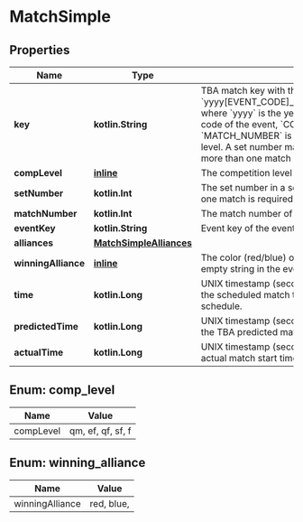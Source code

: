 
# MatchSimple

## Properties
Name | Type | Description | Notes
------------ | ------------- | ------------- | -------------
**key** | **kotlin.String** | TBA match key with the format &#x60;yyyy[EVENT_CODE]_[COMP_LEVEL]m[MATCH_NUMBER]&#x60;, where &#x60;yyyy&#x60; is the year, and &#x60;EVENT_CODE&#x60; is the event code of the event, &#x60;COMP_LEVEL&#x60; is (qm, ef, qf, sf, f), and &#x60;MATCH_NUMBER&#x60; is the match number in the competition level. A set number may append the competition level if more than one match in required per set. | 
**compLevel** | [**inline**](#CompLevelEnum) | The competition level the match was played at. | 
**setNumber** | **kotlin.Int** | The set number in a series of matches where more than one match is required in the match series. | 
**matchNumber** | **kotlin.Int** | The match number of the match in the competition level. | 
**eventKey** | **kotlin.String** | Event key of the event the match was played at. | 
**alliances** | [**MatchSimpleAlliances**](MatchSimpleAlliances.md) |  |  [optional]
**winningAlliance** | [**inline**](#WinningAllianceEnum) | The color (red/blue) of the winning alliance. Will contain an empty string in the event of no winner, or a tie. |  [optional]
**time** | **kotlin.Long** | UNIX timestamp (seconds since 1-Jan-1970 00:00:00) of the scheduled match time, as taken from the published schedule. |  [optional]
**predictedTime** | **kotlin.Long** | UNIX timestamp (seconds since 1-Jan-1970 00:00:00) of the TBA predicted match start time. |  [optional]
**actualTime** | **kotlin.Long** | UNIX timestamp (seconds since 1-Jan-1970 00:00:00) of actual match start time. |  [optional]


<a name="CompLevelEnum"></a>
## Enum: comp_level
Name | Value
---- | -----
compLevel | qm, ef, qf, sf, f


<a name="WinningAllianceEnum"></a>
## Enum: winning_alliance
Name | Value
---- | -----
winningAlliance | red, blue, 



